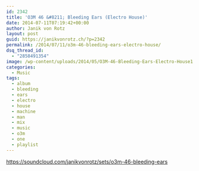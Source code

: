 ```yaml
---
id: 2342
title: 'O3M 46 &#8211; Bleeding Ears (Electro House)'
date: 2014-07-11T07:19:42+00:00
author: Janik von Rotz
layout: post
guid: https://janikvonrotz.ch/?p=2342
permalink: /2014/07/11/o3m-46-bleeding-ears-electro-house/
dsq_thread_id:
  - "2858491354"
image: /wp-content/uploads/2014/05/O3M-46-Bleeding-Ears-Electro-House1.png
categories:
  - Music
tags:
  - album
  - bleeding
  - ears
  - electro
  - house
  - machine
  - man
  - mix
  - music
  - o3m
  - one
  - playlist
---
```

https://soundcloud.com/janikvonrotz/sets/o3m-46-bleeding-ears